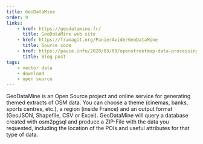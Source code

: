 ```yaml
---
title: GeoDataMine
order: 9
links:
    - href: https://geodatamine.fr/
      title: GeoDataMine web site
    - href: https://framagit.org/PanierAvide/GeoDataMine
      title: Source code
    - href: https://pavie.info/2020/03/09/openstreetmap-data-processing-osm2pgsql-flex/
      title: Blog post
tags:
    - vector data
    - download
    - open source
---
```


GeoDataMine is an Open Source project and online service for generating themed
extracts of OSM data. You can choose a theme (cinemas, banks, sports centres,
etc.), a region (inside France) and an output format (GeoJSON, Shapefile, CSV
or Excel). GeoDataMine will query a database created with osm2pgsql and produce
a ZIP-File with the data you requested, including the location of the POIs and
useful attributes for that type of data.

